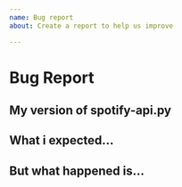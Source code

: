 ```yaml
---
name: Bug report
about: Create a report to help us improve

---
```


# Bug Report

## My version of spotify-api.py
<!-- What version are you using? -->

## What i expected...
<!-- Describe that what you expected to happen? -->

## But what happened is...
<!-- Describe what happened instead of your expected thing -->

<!-- It will be good if you post your code where you found the bug or upload a photo which can help the team to clear your problem quickly! -->
